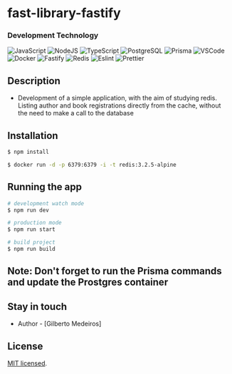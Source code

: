 # fast-library-fastify

### Development Technology

![JavaScript](https://img.shields.io/badge/JavaScript-323330?style=for-the-badge&logo=javascript&logoColor=F7DF1E)
![NodeJS](https://img.shields.io/badge/Node.js-43853D?style=for-the-badge&logo=node.js&logoColor=white)
![TypeScript](https://img.shields.io/badge/TypeScript-007ACC?style=for-the-badge&logo=typescript&logoColor=white)
![PostgreSQL](https://img.shields.io/badge/PostgreSQL-316192?style=for-the-badge&logo=postgresql&logoColor=white)
![Prisma](https://img.shields.io/badge/Prisma-3982CE?style=for-the-badge&logo=Prisma&logoColor=white)
![VSCode](https://img.shields.io/badge/Visual_Studio_Code-0078D4?style=for-the-badge&logo=visual%20studio%20code&logoColor=white)
![Docker](https://img.shields.io/badge/Docker-2CA5E0?style=for-the-badge&logo=docker&logoColor=white)
![Fastify](https://img.shields.io/badge/fastify-202020?style=for-the-badge&logo=fastify&logoColor=white)
![Redis](https://img.shields.io/badge/redis-CC0000.svg?&style=for-the-badge&logo=redis&logoColor=white)
![Eslint](https://img.shields.io/badge/eslint-3A33D1?style=for-the-badge&logo=eslint&logoColor=white)
![Prettier](https://img.shields.io/badge/prettier-1A2C34?style=for-the-badge&logo=prettier&logoColor=F7BA3E)

## Description

- Development of a simple application, with the aim of studying redis. Listing author and book registrations directly from the cache, without the need to make a call to the database

## Installation

```bash
$ npm install
```

```bash
$ docker run -d -p 6379:6379 -i -t redis:3.2.5-alpine
```

## Running the app

```bash
# development watch mode
$ npm run dev

# production mode
$ npm run start

# build project
$ npm run build
```

## Note: Don't forget to run the Prisma commands and update the Prostgres container

## Stay in touch

- Author - [Gilberto Medeiros]

## License

[MIT licensed](LICENSE).
